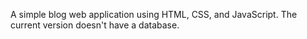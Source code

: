 A simple blog web application using HTML, CSS, and JavaScript. The current version doesn't have a database.
